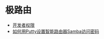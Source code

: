 # 极路由

- [开发者权限](https://jingyan.baidu.com/article/4f7d5712ca0d031a21192779.html)
- [如何用Putty设置智能路由器Samba访问密码](https://jingyan.baidu.com/article/95c9d20d450039ec4e7561ea.html)
